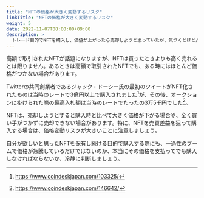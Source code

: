 ```yaml
---
title: "NFTの価格が大きく変動するリスク"
linkTitle: "NFTの価格が大きく変動するリスク"
weight: 5
date: 2022-11-07T08:00:00+09:00
description: >
  トレード目的でNFTを購入し、価値が上がったら売却しようと思っていたが、気づくとほとんど価値がつかなくなっていた。
---
```

高額で取引されたNFTが話題になりますが、NFTは買ったときよりも高く売れるとは限りません。あるときは高額で取引されたNFTでも、ある時にはほとんど価格がつかない場合があります。

Twitterの共同創業者であるジャック・ドーシー氏の最初のツイートがNFT化されたものは当時のレートで3億円以上で購入されました[^1]が、その後、オークションに掛けられた際の最高入札額は当時のレートでたったの3万5千円でした[^2]。

NFTは、売却しようとすると購入時と比べて大きく価格が下がる場合や、全く買い手がつかずに売却できない場合があります。特に、NFTを売買差益を狙って購入する場合は、価格変動リスクが大きいことに注意しましょう。

自分が欲しいと思ったNFTを保有し続ける目的で購入する際にも、一過性のブームで価格が急騰しているだけではないのか、本当にその価格を支払ってでも購入しなければならないか、冷静に判断しましょう。

[^1]:https://www.coindeskjapan.com/103325/
[^2]:https://www.coindeskjapan.com/146642/